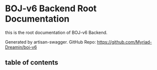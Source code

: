 # BOJ-v6 Backend Root Documentation
this is the root documentation of BOJ-v6 Backend.

Generated by artisan-swagger. GitHub Repo: https://github.com/Myriad-Dreamin/boj-v6

<!-- you can complete description in the following field -->

<!--beg l desc -->

<!--end l-->

## table of contents